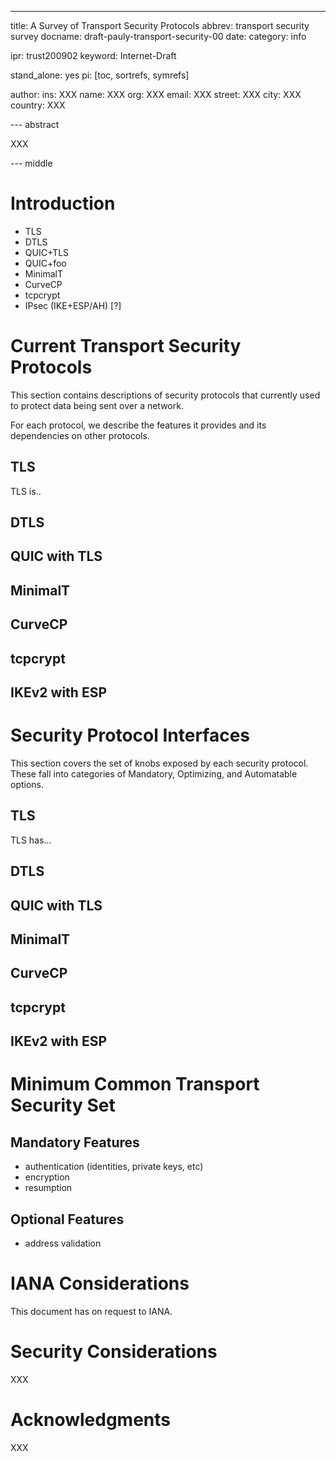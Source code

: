 ---
title: A Survey of Transport Security Protocols
abbrev: transport security survey
docname: draft-pauly-transport-security-00
date:
category: info

ipr: trust200902
keyword: Internet-Draft

stand_alone: yes
pi: [toc, sortrefs, symrefs]

author:
    ins: XXX
    name: XXX
    org: XXX
    email: XXX
    street: XXX
    city: XXX
    country: XXX


--- abstract

XXX

--- middle

# Introduction

- TLS
- DTLS
- QUIC+TLS
- QUIC+foo
- MinimalT
- CurveCP
- tcpcrypt
- IPsec (IKE+ESP/AH) [?]

# Current Transport Security Protocols

This section contains descriptions of security protocols that currently used to protect data being sent over a network.

For each protocol, we describe the features it provides and its dependencies on other protocols.

## TLS

TLS is..

## DTLS

## QUIC with TLS

## MinimalT

## CurveCP

## tcpcrypt

## IKEv2 with ESP

# Security Protocol Interfaces

This section covers the set of knobs exposed by each security protocol. These fall into categories of Mandatory, Optimizing, and Automatable options.

## TLS

TLS has...

## DTLS

## QUIC with TLS

## MinimalT

## CurveCP

## tcpcrypt

## IKEv2 with ESP

# Minimum Common Transport Security Set

## Mandatory Features
- authentication (identities, private keys, etc)
- encryption
- resumption

## Optional Features

- address validation

# IANA Considerations

This document has on request to IANA.

# Security Considerations

XXX

# Acknowledgments

XXX
